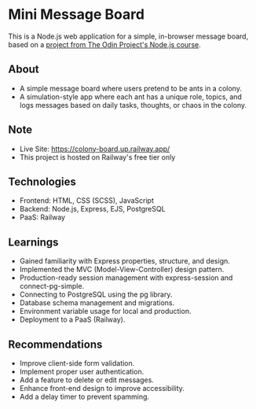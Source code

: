 # Mini Message Board

This is a Node.js web application for a simple, in-browser message board, based on a [project from The Odin Project's Node.js course](https://www.theodinproject.com/lessons/node-path-nodejs-mini-message-board).

## About

- A simple message board where users pretend to be ants in a colony.
- A simulation-style app where each ant has a unique role, topics, and logs messages based on daily tasks, thoughts, or chaos in the colony.

## Note

- Live Site: https://colony-board.up.railway.app/
- This project is hosted on Railway's free tier only

## Technologies

- Frontend: HTML, CSS (SCSS), JavaScript
- Backend: Node.js, Express, EJS, PostgreSQL
- PaaS: Railway

## Learnings

- Gained familiarity with Express properties, structure, and design.
- Implemented the MVC (Model-View-Controller) design pattern.
- Production-ready session management with express-session and connect-pg-simple.
- Connecting to PostgreSQL using the pg library.
- Database schema management and migrations.
- Environment variable usage for local and production.
- Deployment to a PaaS (Railway).

## Recommendations

- Improve client-side form validation.
- Implement proper user authentication.
- Add a feature to delete or edit messages.
- Enhance front-end design to improve accessibility.
- Add a delay timer to prevent spamming.
